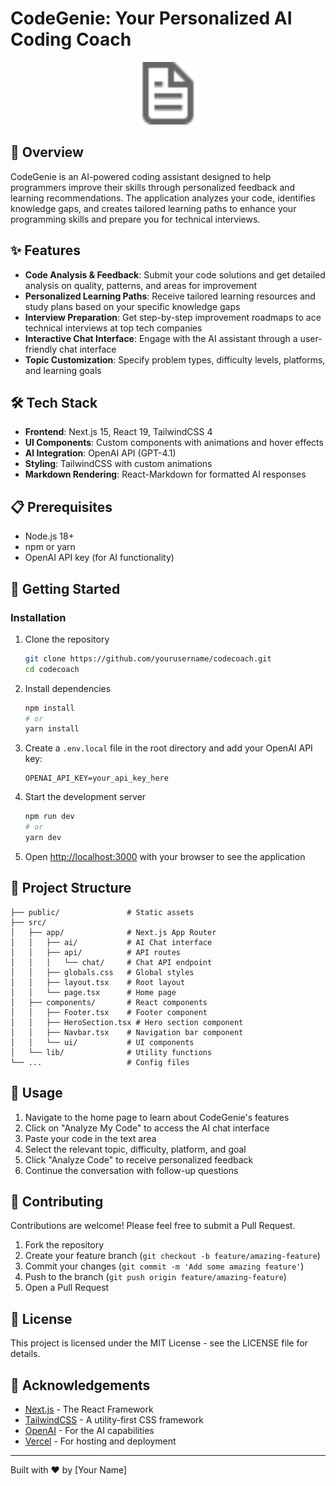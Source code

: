 # CodeGenie: Your Personalized AI Coding Coach

<p align="center">
  <img src="public/file.svg" alt="CodeGenie Logo" width="100" height="100">
</p>

## 🚀 Overview

CodeGenie is an AI-powered coding assistant designed to help programmers improve their skills through personalized feedback and learning recommendations. The application analyzes your code, identifies knowledge gaps, and creates tailored learning paths to enhance your programming skills and prepare you for technical interviews.

## ✨ Features

- **Code Analysis & Feedback**: Submit your code solutions and get detailed analysis on quality, patterns, and areas for improvement
- **Personalized Learning Paths**: Receive tailored learning resources and study plans based on your specific knowledge gaps
- **Interview Preparation**: Get step-by-step improvement roadmaps to ace technical interviews at top tech companies
- **Interactive Chat Interface**: Engage with the AI assistant through a user-friendly chat interface
- **Topic Customization**: Specify problem types, difficulty levels, platforms, and learning goals

## 🛠️ Tech Stack

- **Frontend**: Next.js 15, React 19, TailwindCSS 4
- **UI Components**: Custom components with animations and hover effects
- **AI Integration**: OpenAI API (GPT-4.1)
- **Styling**: TailwindCSS with custom animations
- **Markdown Rendering**: React-Markdown for formatted AI responses

## 📋 Prerequisites

- Node.js 18+ 
- npm or yarn
- OpenAI API key (for AI functionality)

## 🚀 Getting Started

### Installation

1. Clone the repository
   ```bash
   git clone https://github.com/yourusername/codecoach.git
   cd codecoach
   ```

2. Install dependencies
   ```bash
   npm install
   # or
   yarn install
   ```

3. Create a `.env.local` file in the root directory and add your OpenAI API key:
   ```
   OPENAI_API_KEY=your_api_key_here
   ```

4. Start the development server
   ```bash
   npm run dev
   # or
   yarn dev
   ```

5. Open [http://localhost:3000](http://localhost:3000) with your browser to see the application

## 🧩 Project Structure

```
├── public/               # Static assets
├── src/
│   ├── app/              # Next.js App Router
│   │   ├── ai/           # AI Chat interface
│   │   ├── api/          # API routes
│   │   │   └── chat/     # Chat API endpoint
│   │   ├── globals.css   # Global styles
│   │   ├── layout.tsx    # Root layout
│   │   └── page.tsx      # Home page
│   ├── components/       # React components
│   │   ├── Footer.tsx    # Footer component
│   │   ├── HeroSection.tsx # Hero section component
│   │   ├── Navbar.tsx    # Navigation bar component
│   │   └── ui/           # UI components
│   └── lib/              # Utility functions
└── ...                   # Config files
```

## 🔧 Usage

1. Navigate to the home page to learn about CodeGenie's features
2. Click on "Analyze My Code" to access the AI chat interface
3. Paste your code in the text area
4. Select the relevant topic, difficulty, platform, and goal
5. Click "Analyze Code" to receive personalized feedback
6. Continue the conversation with follow-up questions

## 🤝 Contributing

Contributions are welcome! Please feel free to submit a Pull Request.

1. Fork the repository
2. Create your feature branch (`git checkout -b feature/amazing-feature`)
3. Commit your changes (`git commit -m 'Add some amazing feature'`)
4. Push to the branch (`git push origin feature/amazing-feature`)
5. Open a Pull Request

## 📄 License

This project is licensed under the MIT License - see the LICENSE file for details.

## 🙏 Acknowledgements

- [Next.js](https://nextjs.org/) - The React Framework
- [TailwindCSS](https://tailwindcss.com/) - A utility-first CSS framework
- [OpenAI](https://openai.com/) - For the AI capabilities
- [Vercel](https://vercel.com/) - For hosting and deployment

---

Built with ❤️ by [Your Name]

